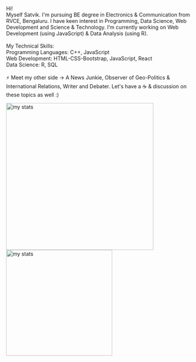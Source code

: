 Hi!
<br>
Myself Satvik. I'm pursuing BE degree in Electronics & Communication from RVCE, Bengaluru. I have keen interest in Programming, Data Science, Web Development and Science & Technology. I’m currently working on Web Development (using JavaScript) & Data Analysis (using R).
<br><br>
My Technical Skills:
<br>
Programming Languages: C++, JavaScript
<br>
Web Development: HTML-CSS-Bootstrap, JavaScript, React
<br>
Data Science: R, SQL
<br><br>
⚡ Meet my other side -> A News Junkie, Observer of Geo-Politics & International Relations, Writer and Debater. Let's have a ☕ & discussion on these topics as well :)
<br>
<p>
  <img src="https://github-readme-stats.vercel.app/api?username=satviktiwari&&show_icons=true&theme=algolia" height="400" width="400" title="my stats">
  <img src="https://github-readme-stats.vercel.app/api/top-langs/?username=satviktiwari&&show_icons=true&title_color=ffffff&icon_color=bb2acf&text_color=daf7dc&bg_color=151515" height="288" width="288" title="my stats">
</p>
